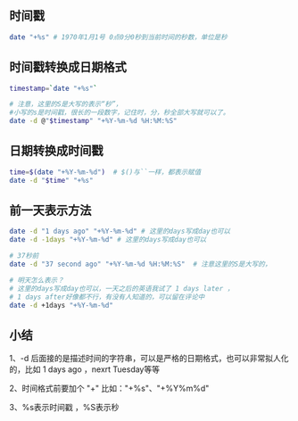 ## 时间戳
```sh
date "+%s" # 1970年1月1号 0点0分0秒到当前时间的秒数，单位是秒
```

## 时间戳转换成日期格式
```sh
timestamp=`date "+%s"`

# 注意，这里的S是大写的表示“秒”，
#小写的s是时间戳，很长的一段数字，记住时，分，秒全部大写就可以了。
date -d @"$timestamp" "+%Y-%m-%d %H:%M:%S" 
```

## 日期转换成时间戳
```sh
time=$(date "+%Y-%m-%d")  # $()与``一样，都表示赋值
date -d "$time" "+%s"
```

## 前一天表示方法
```sh
date -d "1 days ago" "+%Y-%m-%d" # 这里的days写成day也可以
date -d -1days "+%Y-%m-%d" # 这里的days写成day也可以

# 37秒前
date -d "37 second ago" "+%Y-%m-%d %H:%M:%S"  # 注意这里的S是大写的，

# 明天怎么表示？
# 这里的days写成day也可以，一天之后的英语我试了 1 days later ，
# 1 days after好像都不行，有没有人知道的，可以留在评论中
date -d +1days "+%Y-%m-%d" 
```
## 小结
1、-d 后面接的是描述时间的字符串，可以是严格的日期格式，也可以非常拟人化的，比如 1 days ago ，nexrt Tuesday等等

2、时间格式前要加个 "+" 比如："+%s"、"+%Y%m%d"

3、%s表示时间戳 ，%S表示秒
